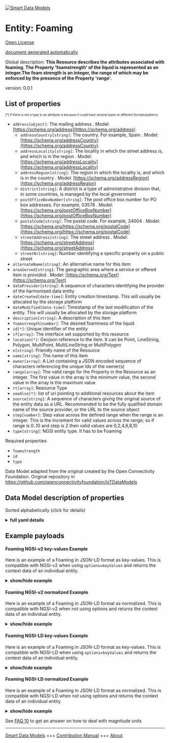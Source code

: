 <!-- 10-Header -->  
[![Smart Data Models](https://smartdatamodels.org/wp-content/uploads/2022/01/SmartDataModels_logo.png "Logo")](https://smartdatamodels.org)  
Entity: Foaming  
===============<!-- /10-Header -->  
<!-- 15-License -->  
[Open License](https://github.com/smart-data-models//dataModel.OCF/blob/master/Foaming/LICENSE.md)  
[document generated automatically](https://docs.google.com/presentation/d/e/2PACX-1vTs-Ng5dIAwkg91oTTUdt8ua7woBXhPnwavZ0FxgR8BsAI_Ek3C5q97Nd94HS8KhP-r_quD4H0fgyt3/pub?start=false&loop=false&delayms=3000#slide=id.gb715ace035_0_60)  
<!-- /15-License -->  
<!-- 20-Description -->  
Global description: **This Resource describes the attributes associated with foaming. The Property 'foamstrength' of the liquid is represented as an integer.The foam strength is an integer, the range of which may be enforced by the presence of the Property 'range'.**  
version: 0.0.1  
<!-- /20-Description -->  
<!-- 30-PropertiesList -->  

## List of properties  

<sup><sub>[*] If there is not a type in an attribute is because it could have several types or different formats/patterns</sub></sup>  
- `address[object]`: The mailing address  . Model: [https://schema.org/address](https://schema.org/address)	- `addressCountry[string]`: The country. For example, Spain  . Model: [https://schema.org/addressCountry](https://schema.org/addressCountry)  
	- `addressLocality[string]`: The locality in which the street address is, and which is in the region  . Model: [https://schema.org/addressLocality](https://schema.org/addressLocality)  
	- `addressRegion[string]`: The region in which the locality is, and which is in the country  . Model: [https://schema.org/addressRegion](https://schema.org/addressRegion)  
	- `district[string]`: A district is a type of administrative division that, in some countries, is managed by the local government    
	- `postOfficeBoxNumber[string]`: The post office box number for PO box addresses. For example, 03578  . Model: [https://schema.org/postOfficeBoxNumber](https://schema.org/postOfficeBoxNumber)  
	- `postalCode[string]`: The postal code. For example, 24004  . Model: [https://schema.org/https://schema.org/postalCode](https://schema.org/https://schema.org/postalCode)  
	- `streetAddress[string]`: The street address  . Model: [https://schema.org/streetAddress](https://schema.org/streetAddress)  
	- `streetNr[string]`: Number identifying a specific property on a public street    
- `alternateName[string]`: An alternative name for this item  - `areaServed[string]`: The geographic area where a service or offered item is provided  . Model: [https://schema.org/Text](https://schema.org/Text)- `dataProvider[string]`: A sequence of characters identifying the provider of the harmonised data entity  - `dateCreated[date-time]`: Entity creation timestamp. This will usually be allocated by the storage platform  - `dateModified[date-time]`: Timestamp of the last modification of the entity. This will usually be allocated by the storage platform  - `description[string]`: A description of this item  - `foamstrength[number]`: The desired foaminess of the liquid  - `id[*]`: Unique identifier of the entity  - `if[array]`: The interface set supported by this resource  - `location[*]`: Geojson reference to the item. It can be Point, LineString, Polygon, MultiPoint, MultiLineString or MultiPolygon  - `n[string]`: Friendly name of the Resource  - `name[string]`: The name of this item  - `owner[array]`: A List containing a JSON encoded sequence of characters referencing the unique Ids of the owner(s)  - `range[array]`: The valid range for the Property in the Resource as an integer. The first value in the array is the minimum value, the second value in the array is the maximum value  - `rt[array]`: Resource Type  - `seeAlso[*]`: list of uri pointing to additional resources about the item  - `source[string]`: A sequence of characters giving the original source of the entity data as a URL. Recommended to be the fully qualified domain name of the source provider, or the URL to the source object  - `step[number]`: Step value across the defined range when the range is an integer.  This is the increment for valid values across the range; so if range is 0..10 and step is 2 then valid values are 0,2,4,6,8,10  - `type[string]`: NGSI entity type. It has to be Foaming  <!-- /30-PropertiesList -->  
<!-- 35-RequiredProperties -->  
Required properties  
- `foamstrength`  - `id`  - `type`  <!-- /35-RequiredProperties -->  
<!-- 40-RequiredProperties -->  
Data Model adapted from the original created by the Open Connectivity Foundation. Original repository in https://github.com/openconnectivityfoundation/IoTDataModels  
<!-- /40-RequiredProperties -->  
<!-- 50-DataModelHeader -->  
## Data Model description of properties  
Sorted alphabetically (click for details)  
<!-- /50-DataModelHeader -->  
<!-- 60-ModelYaml -->  
<details><summary><strong>full yaml details</strong></summary>    
```yaml  
Foaming:    
  description: 'This Resource describes the attributes associated with foaming. The Property ''foamstrength'' of the liquid is represented as an integer.The foam strength is an integer, the range of which may be enforced by the presence of the Property ''range''.'    
  properties:    
    address:    
      description: The mailing address    
      properties:    
        addressCountry:    
          description: 'The country. For example, Spain'    
          type: string    
          x-ngsi:    
            model: https://schema.org/addressCountry    
            type: Property    
        addressLocality:    
          description: 'The locality in which the street address is, and which is in the region'    
          type: string    
          x-ngsi:    
            model: https://schema.org/addressLocality    
            type: Property    
        addressRegion:    
          description: 'The region in which the locality is, and which is in the country'    
          type: string    
          x-ngsi:    
            model: https://schema.org/addressRegion    
            type: Property    
        district:    
          description: 'A district is a type of administrative division that, in some countries, is managed by the local government'    
          type: string    
          x-ngsi:    
            type: Property    
        postOfficeBoxNumber:    
          description: 'The post office box number for PO box addresses. For example, 03578'    
          type: string    
          x-ngsi:    
            model: https://schema.org/postOfficeBoxNumber    
            type: Property    
        postalCode:    
          description: 'The postal code. For example, 24004'    
          type: string    
          x-ngsi:    
            model: https://schema.org/https://schema.org/postalCode    
            type: Property    
        streetAddress:    
          description: The street address    
          type: string    
          x-ngsi:    
            model: https://schema.org/streetAddress    
            type: Property    
        streetNr:    
          description: Number identifying a specific property on a public street    
          type: string    
          x-ngsi:    
            type: Property    
      type: object    
      x-ngsi:    
        model: https://schema.org/address    
        type: Property    
    alternateName:    
      description: An alternative name for this item    
      type: string    
      x-ngsi:    
        type: Property    
    areaServed:    
      description: The geographic area where a service or offered item is provided    
      type: string    
      x-ngsi:    
        model: https://schema.org/Text    
        type: Property    
    dataProvider:    
      description: A sequence of characters identifying the provider of the harmonised data entity    
      type: string    
      x-ngsi:    
        type: Property    
    dateCreated:    
      description: Entity creation timestamp. This will usually be allocated by the storage platform    
      format: date-time    
      type: string    
      x-ngsi:    
        type: Property    
    dateModified:    
      description: Timestamp of the last modification of the entity. This will usually be allocated by the storage platform    
      format: date-time    
      type: string    
      x-ngsi:    
        type: Property    
    description:    
      description: A description of this item    
      type: string    
      x-ngsi:    
        type: Property    
    foamstrength:    
      description: The desired foaminess of the liquid    
      type: number    
      x-ngsi:    
        type: Property    
    id:    
      anyOf:    
        - description: Identifier format of any NGSI entity    
          maxLength: 256    
          minLength: 1    
          pattern: ^[\w\-\.\{\}\$\+\*\[\]`|~^@!,:\\]+$    
          type: string    
          x-ngsi:    
            type: Property    
        - description: Identifier format of any NGSI entity    
          format: uri    
          type: string    
          x-ngsi:    
            type: Property    
      description: Unique identifier of the entity    
      x-ngsi:    
        type: Property    
    if:    
      description: The interface set supported by this resource    
      items:    
        enum:    
          - oic.if.rw    
          - oic.if.baseline    
        type: string    
      minItems: 2    
      readOnly: true    
      type: array    
      uniqueItems: true    
      x-ngsi:    
        type: Property    
    location:    
      description: 'Geojson reference to the item. It can be Point, LineString, Polygon, MultiPoint, MultiLineString or MultiPolygon'    
      oneOf:    
        - description: Geojson reference to the item. Point    
          properties:    
            bbox:    
              items:    
                type: number    
              minItems: 4    
              type: array    
            coordinates:    
              items:    
                type: number    
              minItems: 2    
              type: array    
            type:    
              enum:    
                - Point    
              type: string    
          required:    
            - type    
            - coordinates    
          title: GeoJSON Point    
          type: object    
          x-ngsi:    
            type: GeoProperty    
        - description: Geojson reference to the item. LineString    
          properties:    
            bbox:    
              items:    
                type: number    
              minItems: 4    
              type: array    
            coordinates:    
              items:    
                items:    
                  type: number    
                minItems: 2    
                type: array    
              minItems: 2    
              type: array    
            type:    
              enum:    
                - LineString    
              type: string    
          required:    
            - type    
            - coordinates    
          title: GeoJSON LineString    
          type: object    
          x-ngsi:    
            type: GeoProperty    
        - description: Geojson reference to the item. Polygon    
          properties:    
            bbox:    
              items:    
                type: number    
              minItems: 4    
              type: array    
            coordinates:    
              items:    
                items:    
                  items:    
                    type: number    
                  minItems: 2    
                  type: array    
                minItems: 4    
                type: array    
              type: array    
            type:    
              enum:    
                - Polygon    
              type: string    
          required:    
            - type    
            - coordinates    
          title: GeoJSON Polygon    
          type: object    
          x-ngsi:    
            type: GeoProperty    
        - description: Geojson reference to the item. MultiPoint    
          properties:    
            bbox:    
              items:    
                type: number    
              minItems: 4    
              type: array    
            coordinates:    
              items:    
                items:    
                  type: number    
                minItems: 2    
                type: array    
              type: array    
            type:    
              enum:    
                - MultiPoint    
              type: string    
          required:    
            - type    
            - coordinates    
          title: GeoJSON MultiPoint    
          type: object    
          x-ngsi:    
            type: GeoProperty    
        - description: Geojson reference to the item. MultiLineString    
          properties:    
            bbox:    
              items:    
                type: number    
              minItems: 4    
              type: array    
            coordinates:    
              items:    
                items:    
                  items:    
                    type: number    
                  minItems: 2    
                  type: array    
                minItems: 2    
                type: array    
              type: array    
            type:    
              enum:    
                - MultiLineString    
              type: string    
          required:    
            - type    
            - coordinates    
          title: GeoJSON MultiLineString    
          type: object    
          x-ngsi:    
            type: GeoProperty    
        - description: Geojson reference to the item. MultiLineString    
          properties:    
            bbox:    
              items:    
                type: number    
              minItems: 4    
              type: array    
            coordinates:    
              items:    
                items:    
                  items:    
                    items:    
                      type: number    
                    minItems: 2    
                    type: array    
                  minItems: 4    
                  type: array    
                type: array    
              type: array    
            type:    
              enum:    
                - MultiPolygon    
              type: string    
          required:    
            - type    
            - coordinates    
          title: GeoJSON MultiPolygon    
          type: object    
          x-ngsi:    
            type: GeoProperty    
      x-ngsi:    
        type: GeoProperty    
    n:    
      description: Friendly name of the Resource    
      maxLength: 64    
      readOnly: true    
      type: string    
      x-ngsi:    
        type: Property    
    name:    
      description: The name of this item    
      type: string    
      x-ngsi:    
        type: Property    
    owner:    
      description: A List containing a JSON encoded sequence of characters referencing the unique Ids of the owner(s)    
      items:    
        anyOf:    
          - description: Identifier format of any NGSI entity    
            maxLength: 256    
            minLength: 1    
            pattern: ^[\w\-\.\{\}\$\+\*\[\]`|~^@!,:\\]+$    
            type: string    
            x-ngsi:    
              type: Property    
          - description: Identifier format of any NGSI entity    
            format: uri    
            type: string    
            x-ngsi:    
              type: Property    
        description: Unique identifier of the entity    
        x-ngsi:    
          type: Property    
      type: array    
      x-ngsi:    
        type: Property    
    range:    
      description: 'The valid range for the Property in the Resource as an integer. The first value in the array is the minimum value, the second value in the array is the maximum value'    
      items:    
        type: integer    
      maxItems: 2    
      minItems: 2    
      readOnly: true    
      type: array    
      x-ngsi:    
        type: Property    
    rt:    
      description: Resource Type    
      items:    
        enum:    
          - oic.r.foaming    
        maxLength: 64    
        type: string    
      minItems: 1    
      readOnly: true    
      type: array    
      uniqueItems: true    
      x-ngsi:    
        type: Property    
    seeAlso:    
      description: list of uri pointing to additional resources about the item    
      oneOf:    
        - items:    
            format: uri    
            type: string    
          minItems: 1    
          type: array    
        - format: uri    
          type: string    
      x-ngsi:    
        type: Property    
    source:    
      description: 'A sequence of characters giving the original source of the entity data as a URL. Recommended to be the fully qualified domain name of the source provider, or the URL to the source object'    
      type: string    
      x-ngsi:    
        type: Property    
    step:    
      description: 'Step value across the defined range when the range is an integer.  This is the increment for valid values across the range; so if range is 0..10 and step is 2 then valid values are 0,2,4,6,8,10'    
      readOnly: true    
      type: number    
      x-ngsi:    
        type: Property    
    type:    
      description: NGSI entity type. It has to be Foaming    
      enum:    
        - Foaming    
      type: string    
      x-ngsi:    
        type: Property    
  required:    
    - foamstrength    
    - id    
    - type    
  type: object    
  x-derived-from: https://raw.githubusercontent.com/openconnectivityfoundation/IoTDataModels/master/FoamingResURI.swagger.json    
  x-disclaimer: 'Redistribution and use in source and binary forms, with or without modification, are permitted  provided that the license conditions are met. Copyleft (c) 2022 Contributors to Smart Data Models Program'    
  x-license-url: https://github.com/smart-data-models/dataModel.OCF/blob/master/Foaming/LICENSE.md    
  x-model-schema: https://smart-data-models.github.io/dataModel.OCF/Foaming/schema.json    
  x-model-tags: OCF    
  x-version: 0.0.1    
```  
</details>    
<!-- /60-ModelYaml -->  
<!-- 70-MiddleNotes -->  
<!-- /70-MiddleNotes -->  
<!-- 80-Examples -->  
## Example payloads    
#### Foaming NGSI-v2 key-values Example    
Here is an example of a Foaming in JSON-LD format as key-values. This is compatible with NGSI-v2 when  using `options=keyValues` and returns the context data of an individual entity.  
<details><summary><strong>show/hide example</strong></summary>    
```json  
{  
    "id": "urn:ngsi-ld:Foaming:id:ENSI:34755994",  
    "dateCreated": "2023-10-11T02:02:24Z",  
    "dateModified": "1985-02-11T00:17:18Z",  
    "source": "Perhaps long lay particularly term attack score white. Guy red office gun.",  
    "name": "Enter key res",  
    "alternateName": "Instead very also ball later course my. Part task about magazine defense. Question everything chair past public reveal him.",  
    "description": "True election democratic manager heart various control. Day certain bag once star western home buy.",  
    "dataProvider": "Better sister continue should have common. Conference poor member decide author.",  
    "owner": [  
        "urn:ngsi-ld:Foaming:items:NJXO:44416928",  
        "urn:ngsi-ld:Foaming:items:EHZZ:25860570"  
    ],  
    "seeAlso": [  
        "urn:ngsi-ld:Foaming:items:GRSQ:95376720"  
    ],  
    "location": {  
        "type": "Point",  
        "coordinates": [  
            81.868721,  
            -8.283063  
        ]  
    },  
    "address": {  
        "streetAddress": "Stock likely wide glass cut. Strategy long only feelin",  
        "addressLocality": "Research or policy realize tonight else eat against. Quickly enough discuss improve. Person seven herself teacher recently off be. Very wide reach draw relationship mana",  
        "addressRegion": "Worker ho",  
        "addressCountry": "Leg stand seat visit stuff know. Cup individual also tab",  
        "postalCode": "Expert police bed win newspaper specific near candidate. Lot common include herself audience order. Electio",  
        "postOfficeBoxNumber": "Management agent rate relate new. Nothing meeting night model.",  
        "streetNr": "Letter whose right sense yard create director. Five house poor their firm i",  
        "district": "Per order huge floor more two. Career PM easy expect eye. How those thought teach structure become both."  
    },  
    "areaServed": "Interview this light serious. Fish recently may type then late. Try small very your.",  
    "rt": [  
        "oic.r.foaming"  
    ],  
    "foamstrength": 864,  
    "n": "American whole magaz",  
    "range": [  
        864,  
        864  
    ],  
    "step": 864,  
    "if": [  
        "oic.if.baseline",  
        "oic.if.rw"  
    ],  
    "type": "Foaming"  
}  
```  
</details>  
#### Foaming NGSI-v2 normalized Example    
Here is an example of a Foaming in JSON-LD format as normalized. This is compatible with NGSI-v2 when not using options and returns the context data of an individual entity.  
<details><summary><strong>show/hide example</strong></summary>    
```json  
{  
    "id": "urn:ngsi-ld:Foaming:id:ENSI:34755994",  
    "dateCreated": {  
        "type": "DateTime",  
        "value": "2023-10-11T02:02:24Z"  
    },  
    "dateModified": {  
        "type": "DateTime",  
        "value": "1985-02-11T00:17:18Z"  
    },  
    "source": {  
        "type": "Text",  
        "value": "Perhaps long lay particularly term attack score white. Guy red office gun."  
    },  
    "name": {  
        "type": "Text",  
        "value": "Enter key res"  
    },  
    "alternateName": {  
        "type": "Text",  
        "value": "Instead very also ball later course my. Part task about magazine defense. Question everything chair past public reveal him."  
    },  
    "description": {  
        "type": "Text",  
        "value": "True election democratic manager heart various control. Day certain bag once star western home buy."  
    },  
    "dataProvider": {  
        "type": "Text",  
        "value": "Better sister continue should have common. Conference poor member decide author."  
    },  
    "owner": {  
        "type": "StructuredValue",  
        "value": [  
            "urn:ngsi-ld:Foaming:items:NJXO:44416928",  
            "urn:ngsi-ld:Foaming:items:EHZZ:25860570"  
        ]  
    },  
    "seeAlso": {  
        "type": "StructuredValue",  
        "value": [  
            "urn:ngsi-ld:Foaming:items:GRSQ:95376720"  
        ]  
    },  
    "location": {  
        "type": "geo:json",  
        "value": {  
            "type": "Point",  
            "coordinates": [  
                81.868721,  
                -8.283063  
            ]  
        }  
    },  
    "address": {  
        "type": "StructuredValue",  
        "value": {  
            "streetAddress": "Stock likely wide glass cut. Strategy long only feelin",  
            "addressLocality": "Research or policy realize tonight else eat against. Quickly enough discuss improve. Person seven herself teacher recently off be. Very wide reach draw relationship mana",  
            "addressRegion": "Worker ho",  
            "addressCountry": "Leg stand seat visit stuff know. Cup individual also tab",  
            "postalCode": "Expert police bed win newspaper specific near candidate. Lot common include herself audience order. Electio",  
            "postOfficeBoxNumber": "Management agent rate relate new. Nothing meeting night model.",  
            "streetNr": "Letter whose right sense yard create director. Five house poor their firm i",  
            "district": "Per order huge floor more two. Career PM easy expect eye. How those thought teach structure become both."  
        }  
    },  
    "areaServed": {  
        "type": "Text",  
        "value": "Interview this light serious. Fish recently may type then late. Try small very your."  
    },  
    "rt": {  
        "type": "StructuredValue",  
        "value": [  
            "oic.r.foaming"  
        ]  
    },  
    "foamstrength": {  
        "type": "Number",  
        "value": 864  
    },  
    "n": {  
        "type": "Text",  
        "value": "American whole magaz"  
    },  
    "range": {  
        "type": "StructuredValue",  
        "value": [  
            864,  
            864  
        ]  
    },  
    "step": {  
        "type": "Number",  
        "value": 864  
    },  
    "if": {  
        "type": "StructuredValue",  
        "value": [  
            "oic.if.baseline",  
            "oic.if.rw"  
        ]  
    },  
    "type": "Foaming"  
}  
```  
</details>  
#### Foaming NGSI-LD key-values Example    
Here is an example of a Foaming in JSON-LD format as key-values. This is compatible with NGSI-LD when  using `options=keyValues` and returns the context data of an individual entity.  
<details><summary><strong>show/hide example</strong></summary>    
```json  
{  
    "id": "urn:ngsi-ld:Foaming:id:ENSI:34755994",  
    "dateCreated": "2023-10-11T02:02:24Z",  
    "dateModified": "1985-02-11T00:17:18Z",  
    "source": "Perhaps long lay particularly term attack score white. Guy red office gun.",  
    "name": "Enter key res",  
    "alternateName": "Instead very also ball later course my. Part task about magazine defense. Question everything chair past public reveal him.",  
    "description": "True election democratic manager heart various control. Day certain bag once star western home buy.",  
    "dataProvider": "Better sister continue should have common. Conference poor member decide author.",  
    "owner": [  
        "urn:ngsi-ld:Foaming:items:NJXO:44416928",  
        "urn:ngsi-ld:Foaming:items:EHZZ:25860570"  
    ],  
    "seeAlso": [  
        "urn:ngsi-ld:Foaming:items:GRSQ:95376720"  
    ],  
    "location": {  
        "type": "Point",  
        "coordinates": [  
            81.868721,  
            -8.283063  
        ]  
    },  
    "address": {  
        "streetAddress": "Stock likely wide glass cut. Strategy long only feelin",  
        "addressLocality": "Research or policy realize tonight else eat against. Quickly enough discuss improve. Person seven herself teacher recently off be. Very wide reach draw relationship mana",  
        "addressRegion": "Worker ho",  
        "addressCountry": "Leg stand seat visit stuff know. Cup individual also tab",  
        "postalCode": "Expert police bed win newspaper specific near candidate. Lot common include herself audience order. Electio",  
        "postOfficeBoxNumber": "Management agent rate relate new. Nothing meeting night model.",  
        "streetNr": "Letter whose right sense yard create director. Five house poor their firm i",  
        "district": "Per order huge floor more two. Career PM easy expect eye. How those thought teach structure become both."  
    },  
    "areaServed": "Interview this light serious. Fish recently may type then late. Try small very your.",  
    "rt": [  
        "oic.r.foaming"  
    ],  
    "foamstrength": 864,  
    "n": "American whole magaz",  
    "range": [  
        864,  
        864  
    ],  
    "step": 864,  
    "if": [  
        "oic.if.baseline",  
        "oic.if.rw"  
    ],  
    "type": "Foaming",  
    "@context": [  
        "https://smartdatamodels.org/context.jsonld"  
    ]  
}  
```  
</details>  
#### Foaming NGSI-LD normalized Example    
Here is an example of a Foaming in JSON-LD format as normalized. This is compatible with NGSI-LD when not using options and returns the context data of an individual entity.  
<details><summary><strong>show/hide example</strong></summary>    
```json  
{  
    "id": "urn:ngsi-ld:Foaming:id:ENSI:34755994",  
    "dateCreated": {  
        "type": "Property",  
        "value": {  
            "@type": "DateTime",  
            "@value": "2023-10-11T02:02:24Z"  
        }  
    },  
    "dateModified": {  
        "type": "Property",  
        "value": {  
            "@type": "DateTime",  
            "@value": "1985-02-11T00:17:18Z"  
        }  
    },  
    "source": {  
        "type": "Property",  
        "value": "Perhaps long lay particularly term attack score white. Guy red office gun."  
    },  
    "name": {  
        "type": "Property",  
        "value": "Enter key res"  
    },  
    "alternateName": {  
        "type": "Property",  
        "value": "Instead very also ball later course my. Part task about magazine defense. Question everything chair past public reveal him."  
    },  
    "description": {  
        "type": "Property",  
        "value": "True election democratic manager heart various control. Day certain bag once star western home buy."  
    },  
    "dataProvider": {  
        "type": "Property",  
        "value": "Better sister continue should have common. Conference poor member decide author."  
    },  
    "owner": {  
        "type": "Property",  
        "value": [  
            "urn:ngsi-ld:Foaming:items:NJXO:44416928",  
            "urn:ngsi-ld:Foaming:items:EHZZ:25860570"  
        ]  
    },  
    "seeAlso": {  
        "type": "Property",  
        "value": [  
            "urn:ngsi-ld:Foaming:items:GRSQ:95376720"  
        ]  
    },  
    "location": {  
        "type": "GeoProperty",  
        "value": {  
            "type": "Point",  
            "coordinates": [  
                81.868721,  
                -8.283063  
            ]  
        }  
    },  
    "address": {  
        "type": "Property",  
        "value": {  
            "streetAddress": "Stock likely wide glass cut. Strategy long only feelin",  
            "addressLocality": "Research or policy realize tonight else eat against. Quickly enough discuss improve. Person seven herself teacher recently off be. Very wide reach draw relationship mana",  
            "addressRegion": "Worker ho",  
            "addressCountry": "Leg stand seat visit stuff know. Cup individual also tab",  
            "postalCode": "Expert police bed win newspaper specific near candidate. Lot common include herself audience order. Electio",  
            "postOfficeBoxNumber": "Management agent rate relate new. Nothing meeting night model.",  
            "streetNr": "Letter whose right sense yard create director. Five house poor their firm i",  
            "district": "Per order huge floor more two. Career PM easy expect eye. How those thought teach structure become both."  
        }  
    },  
    "areaServed": {  
        "type": "Property",  
        "value": "Interview this light serious. Fish recently may type then late. Try small very your."  
    },  
    "rt": {  
        "type": "Property",  
        "value": [  
            "oic.r.foaming"  
        ]  
    },  
    "foamstrength": {  
        "type": "Property",  
        "value": 864  
    },  
    "n": {  
        "type": "Property",  
        "value": "American whole magaz"  
    },  
    "range": {  
        "type": "Property",  
        "value": [  
            864,  
            864  
        ]  
    },  
    "step": {  
        "type": "Property",  
        "value": 864  
    },  
    "if": {  
        "type": "Property",  
        "value": [  
            "oic.if.baseline",  
            "oic.if.rw"  
        ]  
    },  
    "type": "Foaming",  
    "@context": [  
        "https://smartdatamodels.org/context.jsonld"  
    ]  
}  
```  
</details><!-- /80-Examples -->  
<!-- 90-FooterNotes -->  
<!-- /90-FooterNotes -->  
<!-- 95-Units -->  
See [FAQ 10](https://smartdatamodels.org/index.php/faqs/) to get an answer on how to deal with magnitude units  
<!-- /95-Units -->  
<!-- 97-LastFooter -->  
---  
[Smart Data Models](https://smartdatamodels.org) +++ [Contribution Manual](https://bit.ly/contribution_manual) +++ [About](https://bit.ly/Introduction_SDM)<!-- /97-LastFooter -->  
